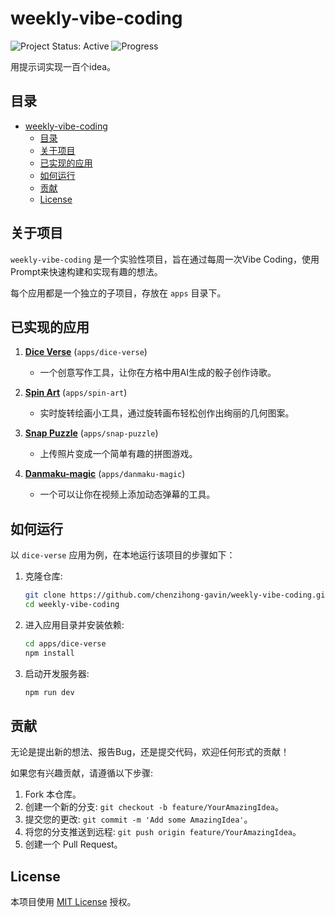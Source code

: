# weekly-vibe-coding

![Project Status: Active](https://img.shields.io/badge/status-active-success.svg) ![Progress](https://img.shields.io/badge/Ideas-2%2F100-blue)

用提示词实现一百个idea。

## 目录

- [weekly-vibe-coding](#weekly-vibe-coding)
  - [目录](#目录)
  - [关于项目](#关于项目)
  - [已实现的应用](#已实现的应用)
  - [如何运行](#如何运行)
  - [贡献](#贡献)
  - [License](#license)

## 关于项目

`weekly-vibe-coding` 是一个实验性项目，旨在通过每周一次Vibe Coding，使用Prompt来快速构建和实现有趣的想法。

每个应用都是一个独立的子项目，存放在 `apps` 目录下。

## 已实现的应用

1.  **[Dice Verse](https://chenzihong-gavin.github.io/weekly-vibe-coding/dice-verse/)** (`apps/dice-verse`)
    - 一个创意写作工具，让你在方格中用AI生成的骰子创作诗歌。

2. **[Spin Art](https://chenzihong-gavin.github.io/weekly-vibe-coding/spin-art/)** (`apps/spin-art`)
    - 实时旋转绘画小工具，通过旋转画布轻松创作出绚丽的几何图案。
  
3. **[Snap Puzzle](https://chenzihong-gavin.github.io/weekly-vibe-coding/snap-puzzle/)** (`apps/snap-puzzle`)
    - 上传照片变成一个简单有趣的拼图游戏。
  
4. **[Danmaku-magic](https://chenzihong-gavin.github.io/weekly-vibe-coding/danmaku-magic/)** (`apps/danmaku-magic`)
    - 一个可以让你在视频上添加动态弹幕的工具。


## 如何运行

以 `dice-verse` 应用为例，在本地运行该项目的步骤如下：

1.  克隆仓库:
    ```bash
    git clone https://github.com/chenzihong-gavin/weekly-vibe-coding.git
    cd weekly-vibe-coding
    ```

2.  进入应用目录并安装依赖:
    ```bash
    cd apps/dice-verse
    npm install
    ```

3.  启动开发服务器:
    ```bash
    npm run dev
    ```

## 贡献

无论是提出新的想法、报告Bug，还是提交代码，欢迎任何形式的贡献！

如果您有兴趣贡献，请遵循以下步骤:

1.  Fork 本仓库。
2.  创建一个新的分支: `git checkout -b feature/YourAmazingIdea`。
3.  提交您的更改: `git commit -m 'Add some AmazingIdea'`。
4.  将您的分支推送到远程: `git push origin feature/YourAmazingIdea`。
5.  创建一个 Pull Request。

## License

本项目使用 [MIT License](LICENSE) 授权。
